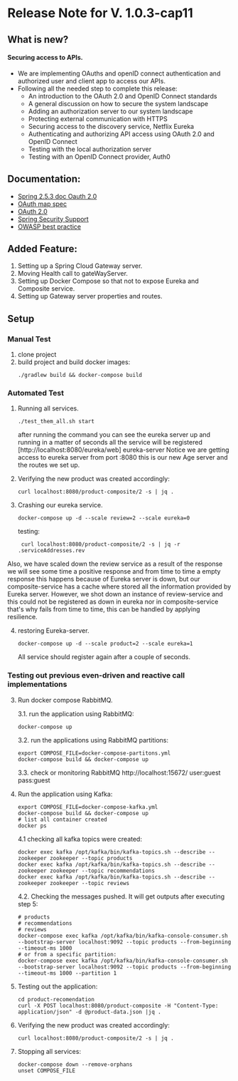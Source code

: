 # Release Note for V. 1.0.3-cap11

## What is new? 
#### Securing access to APIs.
- We are implementing OAuths and openID connect authentication and authorized user and client app
  to access our APIs.
- Following all the needed step to complete this release:
  * An introduction to the OAuth 2.0 and OpenID Connect standards
  * A general discussion on how to secure the system landscape
  * Adding an authorization server to our system landscape
  * Protecting external communication with HTTPS
  * Securing access to the discovery service, Netflix Eureka
  * Authenticating and authorizing API access using OAuth 2.0 and OpenID Connect
  * Testing with the local authorization server
  * Testing with an OpenID Connect provider, Auth0


 ## Documentation:
* [Spring 2.5.3 doc Oauth 2.0 ](https://docs.spring.io/spring-security-oauth2-boot/docs/2.5.3-SNAPSHOT/reference/html5/)
* [OAuth map spec](https://www.oauth.com/oauth2-servers/map-oauth-2-0-specs/)
* [OAuth 2.0 ](https://datatracker.ietf.org/doc/html/rfc6749)
* [Spring Security Support](https://spring.io/blog/2018/01/30/next-generation-oauth-2-0-support-with-spring-security)
* [OWASP best practice](https://owasp.org/www-project-application-security-verification-standard/)

## Added Feature:
1. Setting up a Spring Cloud Gateway server.
2. Moving Health call to gateWayServer.
3. Setting up Docker Compose so that not to expose Eureka and Composite service.
4. Setting up Gateway server properties and routes. 

## Setup
### Manual Test
1. clone project
2. build project and build docker images:
    ````shell
    ./gradlew build && docker-compose build
    ````
### Automated Test
1. Running all services.
   ````shell
   ./test_them_all.sh start
   ````
   after running the command you can see the eureka server up and running in a matter of seconds 
   all the service will be registered [http://localhost:8080/eureka/web] eureka-server Notice we are 
   getting access to eureka server from port :8080 this is our new Age server and the routes we set up.
   
2. Verifying the new product was created accordingly:
    ````shell
    curl localhost:8080/product-composite/2 -s | jq .
    ````
   
3. Crashing our eureka service.
   ````shell
   docker-compose up -d --scale review=2 --scale eureka=0
   ````
   testing:
   ````shell
    curl localhost:8080/product-composite/2 -s | jq -r .serviceAddresses.rev
   ````
  Also, we have scaled down the review service as a result of the response we will see some time a 
  positive response and from time to time a empty response this happens because of Eureka server is
  down, but our composite-service has a cache where stored all the information provided by Eureka server.
  However, we shot down an instance of review-service and this could not be registered as down in eureka
  nor in composite-service that's why fails from time to time, this can be handled by applying resilience.

4. restoring Eureka-server.
   ````shell
   docker-compose up -d --scale product=2 --scale eureka=1
   ````
   All service should register again after a couple of seconds.

### Testing out previous even-driven and reactive call implementations     
3. Run docker compose RabbitMQ.
   
   3.1. run the application using RabbitMQ:
    ````shell
    docker-compose up
    ````
    3.2. run the applications using RabbitMQ partitions:
    ````shell
    export COMPOSE_FILE=docker-compose-partitons.yml
    docker-compose build && docker-compose up
    ````
    3.3. check or monitoring RabbitMQ http://localhost:15672/  user:guest pass:guest
4. Run the application using Kafka:
    ````shell
    export COMPOSE_FILE=docker-compose-kafka.yml
    docker-compose build && docker-compose up
    # list all container created
    docker ps 
    ````
    4.1 checking all kafka topics were created:
    ````shell
    docker exec kafka /opt/kafka/bin/kafka-topics.sh --describe --zookeeper zookeeper --topic products
    docker exec kafka /opt/kafka/bin/kafka-topics.sh --describe --zookeeper zookeeper --topic recommendations
    docker exec kafka /opt/kafka/bin/kafka-topics.sh --describe --zookeeper zookeeper --topic reviews
    ````
   4.2. Checking the messages pushed. It will get outputs after executing step 5:
   ````shell
   # products
   # recommendations
   # reviews
   docker-compose exec kafka /opt/kafka/bin/kafka-console-consumer.sh --bootstrap-server localhost:9092 --topic products --from-beginning --timeout-ms 1000
   # or from a specific partition:
   docker-compose exec kafka /opt/kafka/bin/kafka-console-consumer.sh --bootstrap-server localhost:9092 --topic products --from-beginning --timeout-ms 1000 --partition 1
    ````
5. Testing out the application:
    ````shell
    cd product-recomendation
    curl -X POST localhost:8080/product-composite -H "Content-Type: application/json" -d @product-data.json |jq .
    ````
6. Verifying the new product was created accordingly:
    ````shell
    curl localhost:8080/product-composite/2 -s | jq .
    ````
7. Stopping all services:
   ````shell
   docker-compose down --remove-orphans
   unset COMPOSE_FILE
   ````

